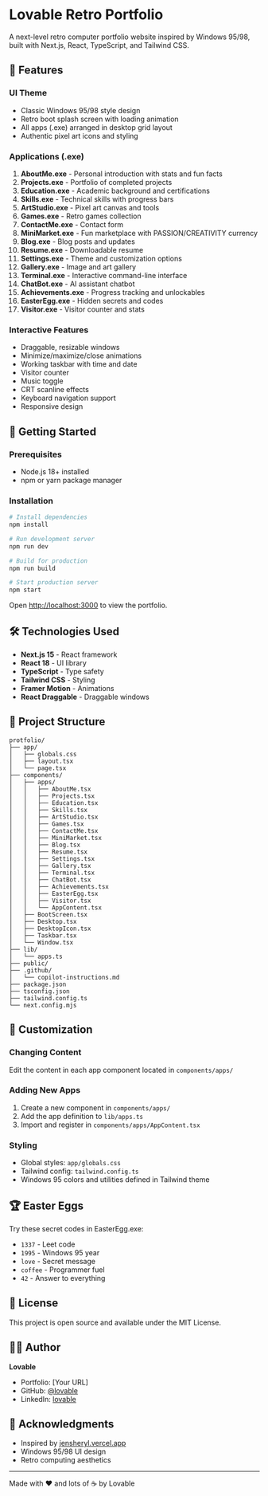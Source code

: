# Lovable Retro Portfolio

A next-level retro computer portfolio website inspired by Windows 95/98, built with Next.js, React, TypeScript, and Tailwind CSS.

## 🌟 Features

### UI Theme
- Classic Windows 95/98 style design
- Retro boot splash screen with loading animation
- All apps (.exe) arranged in desktop grid layout
- Authentic pixel art icons and styling

### Applications (.exe)
1. **AboutMe.exe** - Personal introduction with stats and fun facts
2. **Projects.exe** - Portfolio of completed projects
3. **Education.exe** - Academic background and certifications
4. **Skills.exe** - Technical skills with progress bars
5. **ArtStudio.exe** - Pixel art canvas and tools
6. **Games.exe** - Retro games collection
7. **ContactMe.exe** - Contact form
8. **MiniMarket.exe** - Fun marketplace with PASSION/CREATIVITY currency
9. **Blog.exe** - Blog posts and updates
10. **Resume.exe** - Downloadable resume
11. **Settings.exe** - Theme and customization options
12. **Gallery.exe** - Image and art gallery
13. **Terminal.exe** - Interactive command-line interface
14. **ChatBot.exe** - AI assistant chatbot
15. **Achievements.exe** - Progress tracking and unlockables
16. **EasterEgg.exe** - Hidden secrets and codes
17. **Visitor.exe** - Visitor counter and stats

### Interactive Features
- Draggable, resizable windows
- Minimize/maximize/close animations
- Working taskbar with time and date
- Visitor counter
- Music toggle
- CRT scanline effects
- Keyboard navigation support
- Responsive design

## 🚀 Getting Started

### Prerequisites
- Node.js 18+ installed
- npm or yarn package manager

### Installation

```bash
# Install dependencies
npm install

# Run development server
npm run dev

# Build for production
npm run build

# Start production server
npm start
```

Open [http://localhost:3000](http://localhost:3000) to view the portfolio.

## 🛠️ Technologies Used

- **Next.js 15** - React framework
- **React 18** - UI library
- **TypeScript** - Type safety
- **Tailwind CSS** - Styling
- **Framer Motion** - Animations
- **React Draggable** - Draggable windows

## 📁 Project Structure

```
protfolio/
├── app/
│   ├── globals.css
│   ├── layout.tsx
│   └── page.tsx
├── components/
│   ├── apps/
│   │   ├── AboutMe.tsx
│   │   ├── Projects.tsx
│   │   ├── Education.tsx
│   │   ├── Skills.tsx
│   │   ├── ArtStudio.tsx
│   │   ├── Games.tsx
│   │   ├── ContactMe.tsx
│   │   ├── MiniMarket.tsx
│   │   ├── Blog.tsx
│   │   ├── Resume.tsx
│   │   ├── Settings.tsx
│   │   ├── Gallery.tsx
│   │   ├── Terminal.tsx
│   │   ├── ChatBot.tsx
│   │   ├── Achievements.tsx
│   │   ├── EasterEgg.tsx
│   │   ├── Visitor.tsx
│   │   └── AppContent.tsx
│   ├── BootScreen.tsx
│   ├── Desktop.tsx
│   ├── DesktopIcon.tsx
│   ├── Taskbar.tsx
│   └── Window.tsx
├── lib/
│   └── apps.ts
├── public/
├── .github/
│   └── copilot-instructions.md
├── package.json
├── tsconfig.json
├── tailwind.config.ts
└── next.config.mjs
```

## 🎨 Customization

### Changing Content
Edit the content in each app component located in `components/apps/`

### Adding New Apps
1. Create a new component in `components/apps/`
2. Add the app definition to `lib/apps.ts`
3. Import and register in `components/apps/AppContent.tsx`

### Styling
- Global styles: `app/globals.css`
- Tailwind config: `tailwind.config.ts`
- Windows 95 colors and utilities defined in Tailwind theme

## 🏆 Easter Eggs

Try these secret codes in EasterEgg.exe:
- `1337` - Leet code
- `1995` - Windows 95 year
- `love` - Secret message
- `coffee` - Programmer fuel
- `42` - Answer to everything

## 📝 License

This project is open source and available under the MIT License.

## 👨‍💻 Author

**Lovable**
- Portfolio: [Your URL]
- GitHub: [@lovable](https://github.com/lovable)
- LinkedIn: [lovable](https://linkedin.com/in/lovable)

## 🙏 Acknowledgments

- Inspired by [jensheryl.vercel.app](https://jensheryl.vercel.app/)
- Windows 95/98 UI design
- Retro computing aesthetics

---

Made with ❤️ and lots of ☕ by Lovable
